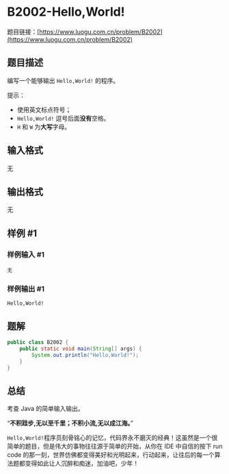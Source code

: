 # B2002-Hello,World!

题目链接：[https://www.luogu.com.cn/problem/B2002](https://www.luogu.com.cn/problem/B2002)

## 题目描述

编写一个能够输出 `Hello,World!` 的程序。

提示：

- 使用英文标点符号；
- `Hello,World!` 逗号后面**没有**空格。
- `H` 和 `W` 为**大写**字母。

## 输入格式

无

## 输出格式

无

## 样例 #1

### 样例输入 #1

```
无
```

### 样例输出 #1

```
Hello,World!
```

## 题解

```java
public class B2002 {
    public static void main(String[] args) {
        System.out.println("Hello,World!");
    }
}
```

## 总结

考查 Java 的简单输入输出。

“**不积跬步,无以至千里；不积小流,无以成江海。**”

`Hello,World!`程序员刻骨铭心的记忆，代码界永不磨灭的经典！这虽然是一个很简单的题目，但是伟大的事物往往源于简单的开始，从你在 IDE 中自信的按下 run code 的那一刻，世界仿佛都变得美好和光明起来，行动起来，让往后的每一个算法题都变得如此让人沉醉和痴迷，加油吧，少年！